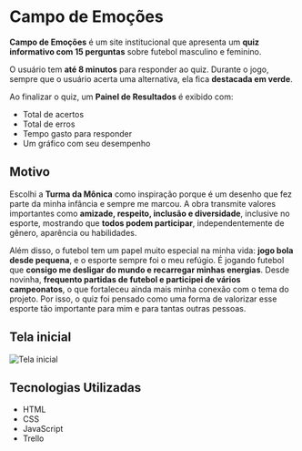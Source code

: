 #  Campo de Emoções

**Campo de Emoções** é um site institucional que apresenta um **quiz informativo com 15 perguntas** sobre futebol masculino e feminino.  

O usuário tem **até 8 minutos** para responder ao quiz. Durante o jogo, sempre que o usuário acerta uma alternativa, ela fica **destacada em verde**.

Ao finalizar o quiz, um **Painel de Resultados** é exibido com:
- Total de acertos  
- Total de erros  
- Tempo gasto para responder  
- Um gráfico com seu desempenho

## Motivo

Escolhi a **Turma da Mônica** como inspiração porque é um desenho que fez parte da minha infância e sempre me marcou. A obra transmite valores importantes como **amizade, respeito, inclusão e diversidade**, inclusive no esporte, mostrando que **todos podem participar**, independentemente de gênero, aparência ou habilidades.

Além disso, o futebol tem um papel muito especial na minha vida: **jogo bola desde pequena**, e o esporte sempre foi o meu refúgio. É jogando futebol que **consigo me desligar do mundo e recarregar minhas energias**. Desde novinha, **frequento partidas de futebol e participei de vários campeonatos**, o que fortaleceu ainda mais minha conexão com o tema do projeto. Por isso, o quiz foi pensado como uma forma de valorizar esse esporte tão importante para mim e para tantas outras pessoas.

## Tela inicial

![Tela inicial](https://github.com/user-attachments/assets/4df6ea5f-98da-48b4-ae14-bdee77bc6fc0)


## Tecnologias Utilizadas

- HTML  
- CSS  
- JavaScript
- Trello
